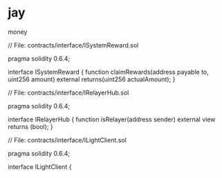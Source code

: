 # jay
money

// File: contracts/interface/ISystemReward.sol

pragma solidity 0.6.4;

interface ISystemReward {
  function claimRewards(address payable to, uint256 amount) external returns(uint256 actualAmount);
}

// File: contracts/interface/IRelayerHub.sol

pragma solidity 0.6.4;

interface IRelayerHub {
  function isRelayer(address sender) external view returns (bool);
}

// File: contracts/interface/ILightClient.sol

pragma solidity 0.6.4;

interface ILightClient {
